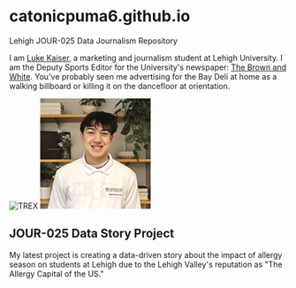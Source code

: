 # catonicpuma6.github.io
Lehigh JOUR-025 Data Journalism Repository

I am [Luke Kaiser](https://www.linkedin.com/in/lgk226/), a marketing and journalism student at Lehigh University. I am the Deputy Sports Editor for the University's newspaper: [The Brown and White](https://thebrownandwhite.com/author/lgk226/). You've probably seen me advertising for the Bay Deli at home as a walking billboard or killing it on the dancefloor at orientation.

![TREX](https://github.com/user-attachments/assets/ba3c5d97-e081-42e4-a6c5-937970239093)
![Headshot](https://github.com/catonicpuma6/catonicpuma6.github.io/blob/main/Luke%20Kaiser.jpg?raw=true)

## JOUR-025 Data Story Project
My latest project is creating a data-driven story about the impact of allergy season on students at Lehigh due to the Lehigh Valley's reputation as "The Allergy Capital of the US."
